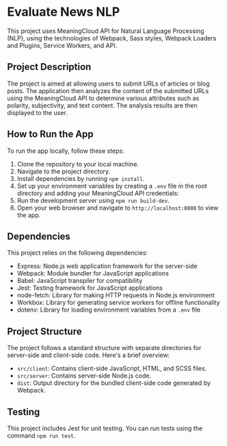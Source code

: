 # Evaluate News NLP

This project uses MeaningCloud API for Natural Language Processing (NLP), using the technologies of Webpack, Sass styles, Webpack Loaders and Plugins, Service Workers, and API.

## Project Description

The project is aimed at allowing users to submit URLs of articles or blog posts. The application then analyzes the content of the submitted URLs using the MeaningCloud API to determine various attributes such as polarity, subjectivity, and text content. The analysis results are then displayed to the user.

## How to Run the App

To run the app locally, follow these steps:

1. Clone the repository to your local machine.
2. Navigate to the project directory.
3. Install dependencies by running `npm install`.
4. Set up your environment variables by creating a `.env` file in the root directory and adding your MeaningCloud API credentials:
5. Run the development server using `npm run build-dev`.
6. Open your web browser and navigate to `http://localhost:8080` to view the app.

## Dependencies

This project relies on the following dependencies:

- Express: Node.js web application framework for the server-side
- Webpack: Module bundler for JavaScript applications
- Babel: JavaScript transpiler for compatibility
- Jest: Testing framework for JavaScript applications
- node-fetch: Library for making HTTP requests in Node.js environment
- Workbox: Library for generating service workers for offline functionality
- dotenv: Library for loading environment variables from a `.env` file

## Project Structure

The project follows a standard structure with separate directories for server-side and client-side code. Here's a brief overview:

- `src/client`: Contains client-side JavaScript, HTML, and SCSS files.
- `src/server`: Contains server-side Node.js code.
- `dist`: Output directory for the bundled client-side code generated by Webpack.

## Testing

This project includes Jest for unit testing. You can run tests using the command `npm run test`.